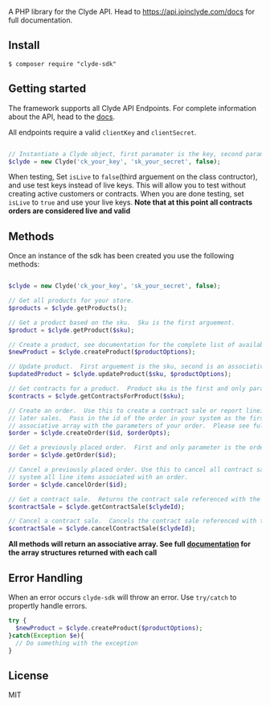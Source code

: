 A PHP library for the Clyde API. Head to https://api.joinclyde.com/docs for 
full documentation.


## Install

```console
$ composer require "clyde-sdk"
```

## Getting started

The framework supports all Clyde API Endpoints.  For complete information about the API, head
to the [docs](https://api.joinclyde.com/docs).

All endpoints require a valid `clientKey` and `clientSecret`.

```php

// Instantiate a Clyde object, first paramater is the key, second parameter secret and then isLive(defaults to false)
$clyde = new Clyde('ck_your_key', 'sk_your_secret', false); 

```

When testing, Set `isLive` to `false`(third arguement on the class contructor), and use test keys instead of live keys.  This will allow you to test without creating active customers or contracts. When you are done testing, set `isLive` to `true` and use your live keys. **Note that at this point all contracts orders are considered live and valid**

## Methods

Once an instance of the sdk has been created you use the following methods:

```php

$clyde = new Clyde('ck_your_key', 'sk_your_secret', false); 

// Get all products for your store.
$products = $clyde.getProducts();

// Get a product based on the sku.  Sku is the first arguement.
$product = $clyde.getProduct($sku);

// Create a product, see documentation for the complete list of available options.
$newProduct = $clyde.createProduct($productOptions);

// Update product.  First arguement is the sku, second is an associative array with the product updates.  See documentation for a full list of options and return structure.
$updatedProduct = $clyde.updateProduct($sku, $productOptions);

// Get contracts for a product.  Product sku is the first and only parameter.
$contracts = $clyde.getContractsForProduct($sku);

// Create an order.  Use this to create a contract sale or report lineitems of insurable products for 
// later sales.  Pass in the id of the order in your system as the first agruemnt.  Second arguement is an
// associative array with the parameters of your order.  Please see full documentation for all available options and required parameters on orders.
$order = $clyde.createOrder($id, $orderOpts);

// Get a previously placed order.  First and only parameter is the order id in your system.
$order = $clyde.getOrder($id);

// Cancel a previously placed order. Use this to cancel all contract sales, or generally remove from our 
// system all line items associated with an order.
$order = $clyde.cancelOrder($id);

// Get a contract sale.  Returns the contract sale referenced with the previously return clyde id.
$contractSale = $clyde.getContractSale($clydeId);

// Cancel a contract sale.  Cancels the contract sale referenced with the previously return clyde id.
$contractSale = $clyde.cancelContractSale($clydeId);

```

**All methods will return an associative array.  See full [documentation](https://api.joinclyde.com/docs) for the array structures returned with each call**


## Error Handling

When an error occurs `clyde-sdk` will throw an error.  Use `try/catch` to propertly handle errors.

```php
try {
  $newProduct = $clyde.createProduct($productOptions);
}catch(Exception $e){
  // Do something with the exception
}
```

## License
MIT